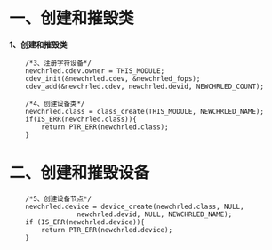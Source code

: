 # 一、创建和摧毁类
**1、创建和摧毁类**
```
	/*3、注册字符设备*/
	newchrled.cdev.owner = THIS_MODULE;
	cdev_init(&newchrled.cdev, &newchrled_fops);
	cdev_add(&newchrled.cdev, newchrled.devid, NEWCHRLED_COUNT);

	/*4、创建设备类*/
	newchrled.class = class_create(THIS_MODULE, NEWCHRLED_NAME);
	if(IS_ERR(newchrled.class)){
		return PTR_ERR(newchrled.class);
	}
```

# 二、创建和摧毁设备
```
	/*5、创建设备节点*/
	newchrled.device = device_create(newchrled.class, NULL,
			     newchrled.devid, NULL, NEWCHRLED_NAME);
	if (IS_ERR(newchrled.device)){
		return PTR_ERR(newchrled.device);
	}
```
<!--stackedit_data:
eyJoaXN0b3J5IjpbLTM1NjA0MzM4LC03NjcwNTA1OTJdfQ==
-->